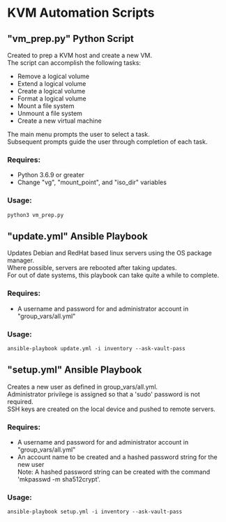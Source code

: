 # KVM Automation Scripts

## "vm_prep.py" Python Script

Created to prep a KVM host and create a new VM.<br/>
The script can accomplish the following tasks:

- Remove a logical volume
- Extend a logical volume
- Create a logical volume
- Format a logical volume
- Mount a file system
- Unmount a file system
- Create a new virtual machine

The main menu prompts the user to select a task.<br/>
Subsequent prompts guide the user through completion of each task.

### Requires:

- Python 3.6.9 or greater
- Change "vg", "mount_point", and "iso_dir" variables

### Usage:

```python3 vm_prep.py```

## "update.yml" Ansible Playbook

Updates Debian and RedHat based linux servers using the OS package manager.<br/>
Where possible, servers are rebooted after taking updates.<br/>
For out of date systems, this playbook can take quite a while to complete.

### Requires:

- A username and password for and administrator account in "group_vars/all.yml"

### Usage:

```ansible-playbook update.yml -i inventory --ask-vault-pass```

## "setup.yml" Ansible Playbook

Creates a new user as defined in group_vars/all.yml.<br/>
Administrator privilege is assigned so that a 'sudo' password is not required.<br/>
SSH keys are created on the local device and pushed to remote servers.

### Requires:

- A username and password for and administrator account in "group_vars/all.yml"
- An account name to be created and a hashed password string for the new user<br/>
Note: A hashed password string can be created with the command 'mkpasswd -m sha512crypt'.

### Usage:

```ansible-playbook setup.yml -i inventory --ask-vault-pass```
